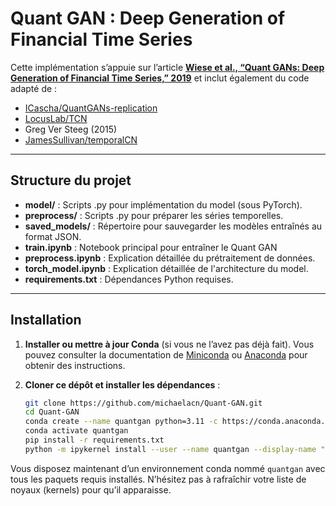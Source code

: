 # Quant GAN : Deep Generation of Financial Time Series

Cette implémentation s’appuie sur l’article **[Wiese et al., “Quant GANs: Deep Generation of Financial Time Series,” 2019](https://arxiv.org/abs/1907.06673)** et inclut également du code adapté de :  
- [ICascha/QuantGANs-replication](https://github.com/ICascha/QuantGANs-replication)  
- [LocusLab/TCN](https://github.com/locuslab/TCN)  
- Greg Ver Steeg (2015)
- [JamesSullivan/temporalCN](https://github.com/JamesSullivan/temporalCN/tree/main)

---

## Structure du projet


- **model/** : Scripts .py pour implémentation du model (sous PyTorch).  
- **preprocess/** : Scripts .py pour préparer les séries temporelles.  
- **saved_models/** : Répertoire pour sauvegarder les modèles entraînés au format JSON.  
- **train.ipynb** : Notebook principal pour entraîner le Quant GAN
- **preprocess.ipynb** : Explication détaillée du prétraitement de données.  
- **torch_model.ipynb** : Explication détaillée de l'architecture du model.  
- **requirements.txt** : Dépendances Python requises.

---

## Installation

1. **Installer ou mettre à jour Conda** (si vous ne l’avez pas déjà fait). Vous pouvez consulter la documentation de [Miniconda](https://docs.conda.io/en/latest/miniconda.html) ou [Anaconda](https://www.anaconda.com/products/distribution) pour obtenir des instructions.

2. **Cloner ce dépôt et installer les dépendances** :
   ```bash
   git clone https://github.com/michaelacn/Quant-GAN.git
   cd Quant-GAN
   conda create --name quantgan python=3.11 -c https://conda.anaconda.org/conda-forge/ -y
   conda activate quantgan
   pip install -r requirements.txt
   python -m ipykernel install --user --name quantgan --display-name "Python (quantgan)"
   ```

Vous disposez maintenant d’un environnement conda nommé `quantgan` avec tous les paquets requis installés. N’hésitez pas à rafraîchir votre liste de noyaux (kernels) pour qu’il apparaisse.
